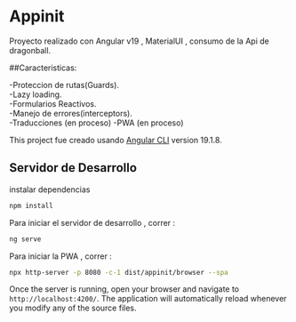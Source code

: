 # Appinit
Proyecto realizado con Angular v19 , MaterialUI , consumo de la Api de dragonball.  

##Caracteristicas:

-Proteccion de rutas(Guards).  
-Lazy loading.  
-Formularios Reactivos.  
-Manejo de errores(interceptors).   
-Traducciones (en proceso) 
-PWA (en proceso)

This project fue creado usando  [Angular CLI](https://github.com/angular/angular-cli) version 19.1.8.

## Servidor de Desarrollo

instalar dependencias

```bash
npm install
```

Para iniciar el servidor de desarrollo , correr : 
```bash
ng serve
```

Para iniciar la PWA , correr : 
```bash
npx http-server -p 8080 -c-1 dist/appinit/browser --spa
```

Once the server is running, open your browser and navigate to `http://localhost:4200/`. The application will automatically reload whenever you modify any of the source files.

